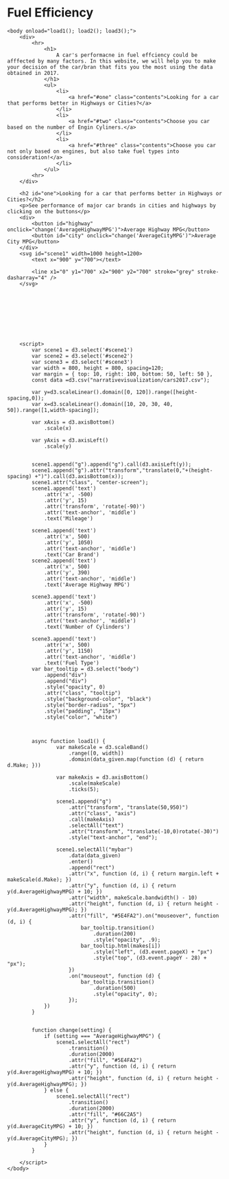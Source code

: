 # Fuel Efficiency
<html>
    <script src="https://d3js.org/d3.v5.min.js"></script>   
    <script src="https://d3js.org/d3-scale-chromatic.v1.min.js"></script>

    <body onload="load1(); load2(); load3();">
        <div>
            <hr>
                <h1>
                    A car's performacne in fuel effciency could be afffected by many factors. In this website, we will help you to make your decision of the car/bran that fits you the most using the data obtained in 2017.
                </h1>
                <ul>
                    <li>
                        <a href="#one" class="contents">Looking for a car that performs better in Highways or Cities?</a>
                    </li>
                    <li>
                        <a href="#two" class="contents">Choose you car based on the number of Engin Cyliners.</a>
                    </li>
                    <li>
                        <a href="#three" class="contents">Choose you car not only based on engines, but also take fuel types into consideration!</a>
                    </li>
                </ul>
            <hr>
        </div>

        <h2 id="one">Looking for a car that performs better in Highways or Cities?</h2>
        <p>See performance of major car brands in cities and highways by clicking on the buttons</p>
        <div>
            <button id="highway" onclick="change('AverageHighwayMPG')">Average Highway MPG</button>
            <button id="city" onclick="change('AverageCityMPG')">Average City MPG</button>
        </div>
        <svg id="scene1" width=1000 height=1200>
            <text x="900" y="700"></text>

            <line x1="0" y1="700" x2="900" y2="700" stroke="grey" stroke-dasharray="4" />
        </svg>









        <script>
            var scene1 = d3.select('#scene1')
            var scene2 = d3.select('#scene2')
            var scene3 = d3.select('#scene3')
            var width = 800, height = 800, spacing=120;
            var margin = { top: 10, right: 100, bottom: 50, left: 50 },
            const data =d3.csv("narrativevisualization/cars2017.csv");

            var y=d3.scaleLinear().domain([0, 120]).range([height-spacing,0]);
            var x=d3.scaleLinear().domain([10, 20, 30, 40, 50]).range([1,width-spacing]);

            var xAxis = d3.axisBottom()
                .scale(x)

            var yAxis = d3.axisLeft()
                .scale(y)

            
            scene1.append("g").append("g").call(d3.axisLeft(y));
            scene1.append("g").attr("transform","translate(0,"+(height-spacing) +")").call(d3.axisBottom(x));
            scene1.attr("class", "center-screen");
            scene1.append('text')
                .attr('x', -500)
                .attr('y', 15)
                .attr('transform', 'rotate(-90)')
                .attr('text-anchor', 'middle')
                .text('Mileage')

            scene1.append('text')
                .attr('x', 500)
                .attr('y', 1050)
                .attr('text-anchor', 'middle')
                .text('Car Brand')
            scene2.append('text')
                .attr('x', 500)
                .attr('y', 390)
                .attr('text-anchor', 'middle')
                .text('Average Highway MPG')

            scene3.append('text')
                .attr('x', -500)
                .attr('y', 15)
                .attr('transform', 'rotate(-90)')
                .attr('text-anchor', 'middle')
                .text('Number of Cylinders')

            scene3.append('text')
                .attr('x', 500)
                .attr('y', 1150)
                .attr('text-anchor', 'middle')
                .text('Fuel Type')
            var bar_tooltip = d3.select("body")
                .append("div")
                .append("div")
                .style("opacity", 0)
                .attr("class", "tooltip")
                .style("background-color", "black")
                .style("border-radius", "5px")
                .style("padding", "15px")
                .style("color", "white")



            async function load1() {
                    var makeScale = d3.scaleBand()
                        .range([0, width])
                        .domain(data_given.map(function (d) { return d.Make; }))

                    var makeAxis = d3.axisBottom()
                        .scale(makeScale)
                        .ticks(5);

                    scene1.append("g")
                        .attr("transform", "translate(50,950)")
                        .attr("class", "axis")
                        .call(makeAxis)
                        .selectAll("text")
                        .attr("transform", "translate(-10,0)rotate(-30)")
                        .style("text-anchor", "end");

                    scene1.selectAll("mybar")
                        .data(data_given)
                        .enter()
                        .append("rect")
                        .attr("x", function (d, i) { return margin.left + makeScale(d.Make); })
                        .attr("y", function (d, i) { return y(d.AverageHighwayMPG) + 10; })
                        .attr("width", makeScale.bandwidth() - 10)
                        .attr("height", function (d, i) { return height - y(d.AverageHighwayMPG); })
                        .attr("fill", "#5E4FA2").on("mouseover", function (d, i) {
                            bar_tooltip.transition()
                                .duration(200)
                                .style("opacity", .9);
                            bar_tooltip.html(makes[i])
                                .style("left", (d3.event.pageX) + "px")
                                .style("top", (d3.event.pageY - 28) + "px");
                        })
                        .on("mouseout", function (d) {
                            bar_tooltip.transition()
                                .duration(500)
                                .style("opacity", 0);
                        });
                })
            }

            
            function change(setting) {
                if (setting === "AverageHighwayMPG") {
                    scene1.selectAll("rect")
                        .transition()
                        .duration(2000)
                        .attr("fill", "#5E4FA2")
                        .attr("y", function (d, i) { return y(d.AverageHighwayMPG) + 10; })
                        .attr("height", function (d, i) { return height - y(d.AverageHighwayMPG); })
                } else {
                    scene1.selectAll("rect")
                        .transition()
                        .duration(2000)
                        .attr("fill", "#66C2A5")
                        .attr("y", function (d, i) { return y(d.AverageCityMPG) + 10; })
                        .attr("height", function (d, i) { return height - y(d.AverageCityMPG); })
                }
            }
            
        </script>
    </body>
</html>
